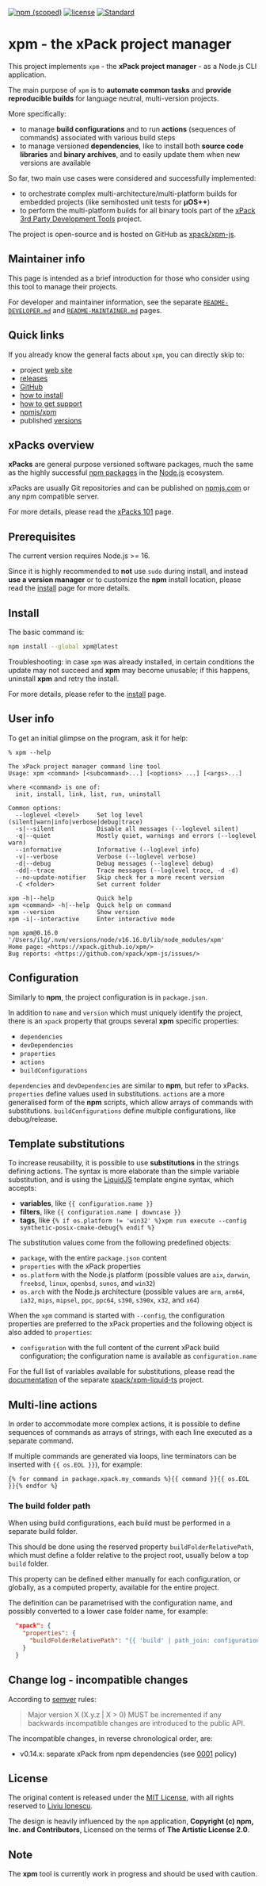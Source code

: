 [![npm (scoped)](https://img.shields.io/npm/v/xpm.svg)](https://www.npmjs.com/package/xpm/)
[![license](https://img.shields.io/github/license/xpack/xpm-js.svg)](https://github.com/xpack/xpm-js/blob/master/LICENSE)
[![Standard](https://img.shields.io/badge/code_style-standard-brightgreen.svg)](https://standardjs.com/)

# xpm - the xPack project manager

This project implements `xpm` - the **xPack project manager** -
as a Node.js CLI application.

The main purpose of `xpm` is to **automate common tasks** and **provide
reproducible builds** for language neutral, multi-version projects.

More specifically:

- to manage **build configurations** and to run **actions** (sequences of commands)
associated with various build steps
- to manage versioned **dependencies**, like to install both **source code libraries**
and **binary archives**, and to easily update them when new versions are
available

So far, two main use cases were considered and successfully implemented:

- to orchestrate complex multi-architecture/multi-platform builds for
embedded projects (like semihosted unit tests for **µOS++**)
- to perform the multi-platform builds for all binary tools part of the
[xPack 3rd Party Development Tools](https://github.com/xpack-dev-tools/)
project.

The project is open-source and is hosted on GitHub as
[xpack/xpm-js](https://github.com/xpack/xpm-js.git).

## Maintainer info

This page is intended as a brief introduction for those who consider
using this tool to manage their projects.

For developer and maintainer information, see the separate
[`README-DEVELOPER.md`](https://github.com/xpack/xpm-js/blob/master/README-DEVELOPER.md)
and
[`README-MAINTAINER.md`](https://github.com/xpack/xpm-js/blob/master/README-MAINTAINER.md)
pages.

## Quick links

If you already know the general facts about `xpm`, you can directly skip to:

- project [web site](https://xpack.github.io/xpm/)
- [releases](https://xpack.github.io/xpm/releases/)
- [GitHub](https://github.com/xpack/xpm-js.git)
- [how to install](https://xpack.github.io/xpm/install/)
- [how to get support](https://xpack.github.io/xpm/support/)
- [npmjs/xpm](https://www.npmjs.com/package/xpm/)
- published [versions](https://www.npmjs.com/package/xpm?activeTab=versions)

## xPacks overview

**xPacks** are general purpose versioned software packages,
much the same as the highly successful
[npm packages](https://docs.npmjs.com/getting-started/what-is-npm)
in the [Node.js](https://nodejs.org/en/) ecosystem.

xPacks are usually Git repositories and can be published on
[npmjs.com](https://npmjs.com/) or any npm compatible server.

For more details, please read the
[xPacks 101](https://xpack.github.io/intro/) page.

## Prerequisites

The current version requires Node.js >= 16.

Since it is highly recommended to **not** use `sudo` during install,
and instead
**use a version manager** or to customize the **npm** install location,
please read the
[install](https://xpack.github.io/xpm/install/) page for more details.

## Install

The basic command is:

```sh
npm install --global xpm@latest
```

Troubleshooting: in case `xpm` was already installed, in certain conditions
the update may not succeed and **xpm** may become unusable; if this happens,
uninstall **xpm** and retry the install.

For more details, please refer to the
[install](https://xpack.github.io/xpm/install/) page.

## User info

To get an initial glimpse on the program, ask it for help:

```console
% xpm --help

The xPack project manager command line tool
Usage: xpm <command> [<subcommand>...] [<options> ...] [<args>...]

where <command> is one of:
  init, install, link, list, run, uninstall

Common options:
  --loglevel <level>     Set log level (silent|warn|info|verbose|debug|trace)
  -s|--silent            Disable all messages (--loglevel silent)
  -q|--quiet             Mostly quiet, warnings and errors (--loglevel warn)
  --informative          Informative (--loglevel info)
  -v|--verbose           Verbose (--loglevel verbose)
  -d|--debug             Debug messages (--loglevel debug)
  -dd|--trace            Trace messages (--loglevel trace, -d -d)
  --no-update-notifier   Skip check for a more recent version
  -C <folder>            Set current folder

xpm -h|--help            Quick help
xpm <command> -h|--help  Quick help on command
xpm --version            Show version
xpm -i|--interactive     Enter interactive mode

npm xpm@0.16.0 '/Users/ilg/.nvm/versions/node/v16.16.0/lib/node_modules/xpm'
Home page: <https://xpack.github.io/xpm/>
Bug reports: <https://github.com/xpack/xpm-js/issues/>
```

## Configuration

Similarly to **npm**, the project configuration is in `package.json`.

In addition to `name` and `version` which must uniquely identify the project,
there is an `xpack` property that groups several **xpm**
specific properties:

- `dependencies`
- `devDependencies`
- `properties`
- `actions`
- `buildConfigurations`

`dependencies` and `devDependencies` are similar to **npm**, but refer to
xPacks. `properties` define values used in substitutions. `actions` are a
more generalised form of the **npm** scripts, which allow arrays of
commands with substitutions. `buildConfigurations` define multiple
configurations, like debug/release.

## Template substitutions

To increase reusability, it is possible to use **substitutions**
in the strings defining actions. The syntax is more elaborate than the simple
variable substitution, and is using the
[LiquidJS](https://liquidjs.com/) template engine syntax,
which accepts:

- **variables**, like `{{ configuration.name }}`
- **filters**, like `{{ configuration.name | downcase }}`
- **tags**, like `{% if os.platform != 'win32' %}xpm run execute --config synthetic-posix-cmake-debug{% endif %}`

The substitution values come from the following predefined objects:

- `package`, with the entire `package.json` content
- `properties` with the xPack properties
- `os.platform` with the Node.js platform (possible values are `aix`,
  `darwin`, `freebsd`, `linux`, `openbsd`, `sunos`, and `win32`)
- `os.arch` with the Node.js architecture (possible values are `arm`,
  `arm64`, `ia32`, `mips`, `mipsel`, `ppc`, `ppc64`, `s390`, `s390x`,
  `x32`, and `x64`)

When the `xpm` command is started with `--config`,
the configuration properties are preferred to the xPack
properties and the following object is also added to `properties`:

- `configuration` with the full content of the current xPack build
  configuration;
  the configuration name is available as `configuration.name`

For the full list of variables available for substitutions, please
read the [documentation](https://xpack.github.io/xpm-liquid-ts/) of
the separate [xpack/xpm-liquid-ts](https://github.com/xpack/xpm-liquid-ts/)
project.

## Multi-line actions

In order to accommodate more complex actions, it is possible to define
sequences of commands as arrays of strings, with each line executed as
a separate command.

If multiple commands are generated via loops, line terminators can be inserted
with `{{ os.EOL }}`), for example:

```liquid
{% for command in package.xpack.my_commands %}{{ command }}{{ os.EOL }}{% endfor %}
```

### The build folder path

When using build configurations, each build must be performed in a
separate build folder.

This should be done using the reserved property `buildFolderRelativePath`,
which must define a folder relative to the project root, usually below
a top `build` folder.

This property can be defined either manually for each configuration,
or globally, as a computed property, available for the entire project.

The definition can be parametrised with the configuration name,
and possibly converted to a lower case folder name, for example:

```json
  "xpack": {
    "properties": {
      "buildFolderRelativePath": "{{ 'build' | path_join: configuration.name | to_filename | downcase }}"
    }
  }
```

## Change log - incompatible changes

According to [semver](https://semver.org) rules:

> Major version X (X.y.z | X > 0) MUST be incremented if any
backwards incompatible changes are introduced to the public API.

The incompatible changes, in reverse chronological order, are:

- v0.14.x: separate xPack from npm dependencies (see
[0001](https://xpack.github.io/xpm/policies/0001/) policy)

## License

The original content is released under the
[MIT License](https://opensource.org/licenses/MIT), with all rights
reserved to [Liviu Ionescu](https://github.com/ilg-ul/).

The design is heavily influenced by the `npm` application,
**Copyright (c) npm, Inc. and Contributors**, Licensed on the
terms of **The Artistic License 2.0**.

## Note

The **xpm** tool is currently work in progress and should be used with caution.
